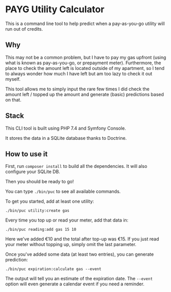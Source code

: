 # PAYG Utility Calculator

This is a command line tool to help predict when a pay-as-you-go utility will run out of credits.

## Why

This may not be a common problem, but I have to pay my gas upfront (using what is known as pay-as-you-go, or prepayment meter).
Furthermore, the place to check the amount left is located outside of my apartment, so I tend to always wonder how much I have left but am too lazy to check it out myself.

This tool allows me to simply input the rare few times I did check the amount left / topped up the amount and generate (basic) predictions based on that.

## Stack

This CLI tool is built using PHP 7.4 and Symfony Console.

It stores the data in a SQLite database thanks to Doctrine.

## How to use it

First, run `composer install` to build all the dependencies. It will also configure your SQLite DB.

Then you should be ready to go!

You can type `./bin/puc` to see all available commands.

To get you started, add at least one utility:
```
./bin/puc utility:create gas
```

Every time you top up or read your meter, add that data in:
```
./bin/puc reading:add gas 15 10
```

Here we've added €10 and the total after top-up was €15.
If you just read your meter without topping up, simply omit the last parameter.

Once you've added some data (at least two entries), you can generate prediction:
```
./bin/puc expiration:calculate gas --event
```

The output will tell you an estimate of the expiration date.
The `--event` option will even generate a calendar event if you need a reminder.